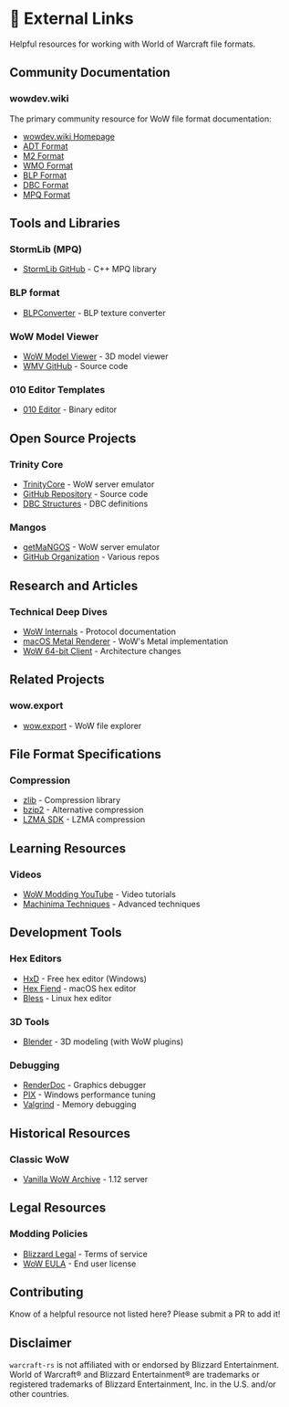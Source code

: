 # 🔗 External Links

Helpful resources for working with World of Warcraft file formats.

## Community Documentation

### wowdev.wiki

The primary community resource for WoW file format documentation:

- [wowdev.wiki Homepage](https://wowdev.wiki/)
- [ADT Format](https://wowdev.wiki/ADT)
- [M2 Format](https://wowdev.wiki/M2)
- [WMO Format](https://wowdev.wiki/WMO)
- [BLP Format](https://wowdev.wiki/BLP)
- [DBC Format](https://wowdev.wiki/DBC)
- [MPQ Format](https://wowdev.wiki/MPQ)

## Tools and Libraries

### StormLib (MPQ)

- [StormLib GitHub](https://github.com/ladislav-zezula/StormLib) - C++ MPQ
  library

### BLP format

- [BLPConverter](https://www.wowinterface.com/downloads/info14110-BLPConverter.html) - BLP texture converter

### WoW Model Viewer

- [WoW Model Viewer](https://wowmodelviewer.net/) - 3D model viewer
- [WMV GitHub](https://github.com/WowModelViewer/wowmodelviewer) - Source code

### 010 Editor Templates

- [010 Editor](https://www.sweetscape.com/010editor/) - Binary editor

## Open Source Projects

### Trinity Core

- [TrinityCore](https://www.trinitycore.org/) - WoW server emulator
- [GitHub Repository](https://github.com/TrinityCore/TrinityCore) - Source code
- [DBC Structures](https://github.com/TrinityCore/TrinityCore/tree/master/src/server/game/DataStores) - DBC definitions

### Mangos

- [getMaNGOS](https://getmangos.eu/) - WoW server emulator
- [GitHub Organization](https://github.com/mangos) - Various repos

## Research and Articles

### Technical Deep Dives

- [WoW Internals](https://github.com/gtker/wow_messages/wiki) - Protocol documentation
- [macOS Metal Renderer](https://www.youtube.com/watch?v=UiJJqB9nRzE) - WoW's Metal implementation
- [WoW 64-bit Client](https://us.forums.blizzard.com/en/wow/t/wow-64-bit-client/17859) - Architecture changes

## Related Projects

### wow.export

- [wow.export](https://github.com/Kruithne/wow.export) - WoW file explorer

## File Format Specifications

### Compression

- [zlib](https://www.zlib.net/) - Compression library
- [bzip2](https://www.sourceware.org/bzip2/) - Alternative compression
- [LZMA SDK](https://www.7-zip.org/sdk.html) - LZMA compression

## Learning Resources

### Videos

- [WoW Modding YouTube](https://www.youtube.com/results?search_query=wow+modding) - Video tutorials
- [Machinima Techniques](https://www.youtube.com/watch?v=VQ-nFqfSTeE) - Advanced techniques

## Development Tools

### Hex Editors

- [HxD](https://mh-nexus.de/en/hxd/) - Free hex editor (Windows)
- [Hex Fiend](https://hexfiend.com/) - macOS hex editor
- [Bless](https://github.com/afrantzis/bless) - Linux hex editor

### 3D Tools

- [Blender](https://www.blender.org/) - 3D modeling (with WoW plugins)

### Debugging

- [RenderDoc](https://renderdoc.org/) - Graphics debugger
- [PIX](https://devblogs.microsoft.com/pix/) - Windows performance tuning
- [Valgrind](https://valgrind.org/) - Memory debugging

## Historical Resources

### Classic WoW

- [Vanilla WoW Archive](https://github.com/vmangos/core) - 1.12 server

## Legal Resources

### Modding Policies

- [Blizzard Legal](https://www.blizzard.com/en-us/legal) - Terms of service
- [WoW EULA](https://www.blizzard.com/en-us/legal/fba4d00f-c7e4-4883-b8b9-1b4500a402ea/world-of-warcraft-end-user-license-agreement) - End user license

## Contributing

Know of a helpful resource not listed here? Please submit a PR to add it!

## Disclaimer

`warcraft-rs` is not affiliated with or endorsed by Blizzard Entertainment.
World of Warcraft® and Blizzard Entertainment® are trademarks or registered
trademarks of Blizzard Entertainment, Inc. in the U.S. and/or other countries.
